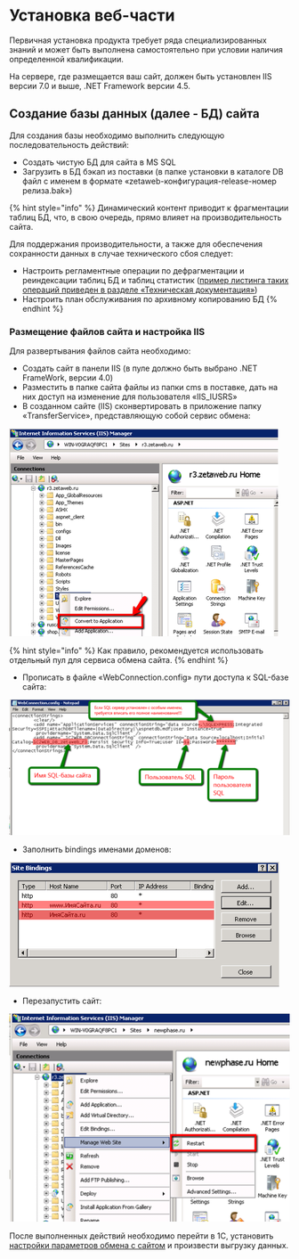 # Установка веб-части

Первичная установка продукта требует ряда специализированных знаний и может быть выполнена самостоятельно при условии наличия определенной квалификации.

На сервере, где размещается ваш сайт, должен быть установлен IIS версии 7.0 и выше, .NET Framework версии 4.5.

## Создание базы данных \(далее - БД\) сайта

Для создания базы необходимо выполнить следующую последовательность действий:

* Создать чистую БД для сайта в MS SQL
* Загрузить в БД бэкап из поставки \(в папке установки в каталоге DB файл с именем в формате «zetaweb-конфигурация-release-номер релиза.bak»\)

{% hint style="info" %}
Динамический контент приводит к фрагментации таблиц БД, что, в свою очередь, прямо влияет на производительность сайта. 

Для поддержания производительности, а также для обеспечения сохранности данных в случае технического сбоя следует:

* Настроить регламентные операции по дефрагментации и реиндексации таблиц БД и таблиц статистик \([пример листинга таких операций приведен в разделе «Техническая документация»](../tekhnicheskaya-dokumentaciya/reglamentnye-operacii.md)\)
* Настроить план обслуживания по архивному копированию БД
{% endhint %}

### Размещение файлов сайта и настройка IIS

Для развертывания файлов сайта необходимо:

* Создать сайт в панели IIS \(в пуле должно быть выбрано .NET FrameWork, версии 4.0\)
* Разместить в папке сайта файлы из папки cms в поставке, дать на них доступ на изменение для пользователя «IIS\_IUSRS» 
* В созданном сайте \(IIS\) сконвертировать в приложение папку «TransferService», представляющую собой сервис обмена:

![](../.gitbook/assets/image%20%28158%29.png)

{% hint style="info" %}
Как правило, рекомендуется использовать отдельный пул для сервиса обмена сайта.
{% endhint %}

* Прописать в файле «WebConnection.config» пути доступа к SQL-базе сайта:

![](../.gitbook/assets/image%20%2870%29.png)

 

* Заполнить bindings именами доменов: 

![](../.gitbook/assets/image%20%2874%29.png)

* Перезапустить сайт:

![](../.gitbook/assets/image%20%2860%29.png)

После выполненных действий необходимо перейти в 1С, установить [настройки параметров обмена с сайтом](nastroiki-saita-posle-zagruzki-nachalnykh-dannykh-i-tipovogo-dizaina.md) и произвести выгрузку данных.


